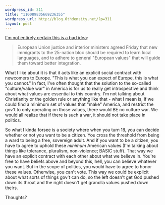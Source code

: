 ```yaml
--- 
wordpress_id: 311
title: "110089835669236355"
wordpress_url: http://blog.6thdensity.net/?p=311
layout: post
---
```

<a href="http://www.sfgate.com/cgi-bin/article.cgi?file=/news/archive/2004/11/19/international1346EST0547.DTL&amp;type=printable">I'm not entirely certain this is a bad idea</a>:<blockquote>European Union justice and interior ministers agreed Friday that new immigrants to the 25-nation bloc should be required to learn local languages, and to adhere to general "European values" that will guide them toward better integration.</blockquote>What I like about it is that it acts like an explicit social contract with newcomers to Europe.  "This is what you can expect of Europe, this is what you cannot."  In fact, I've often thought that the solution to the so-called "culture/value war" in America is for us to really get introspective and think about what values are essential to this country.  I'm not talking about Christianity or the golden rule or anything like that - what I mean is, if we could find a minimum set of values that "make" America, and restrict the gov't to only operating on those values, there would BE no culture war.  We would all realize that if there is such a war, it should not take place in politics.

So what I kinda forsee is a society where when you turn 18, you can decide whether or not you want to be a citizen.  You cross the threshold from being a ward to being a free, sovereign adult.  And if you want to be a citizen, you have to agree to uphold these *minimum* American values (I'm talking about things like tolerance, pluralism, non-violence; BASIC stuff).  That way we have an explicit contract with each other about what we believe in.  You're free to have beliefs above and beyond this, hell, you can believe whatever you want.  But in the scope of politics, you would have to agree to honor these values.  Otherwise, you can't vote.  This way we could be explicit about what sorts of things gov't can do, so the left doesn't get God pushed down its throat and the right doesn't get granolla values pushed down theirs.

Thoughts?
